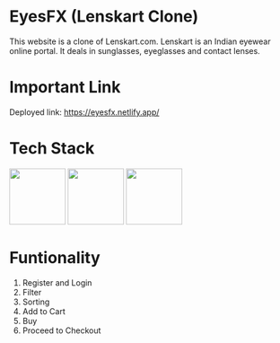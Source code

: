 # EyesFX (Lenskart Clone) 
This website is a clone of Lenskart.com.
Lenskart is an Indian eyewear online portal. It deals in sunglasses, eyeglasses and contact lenses. 

# Important Link
Deployed link: https://eyesfx.netlify.app/

# Tech Stack

<img src="https://cdn.jsdelivr.net/npm/programming-languages-logos/src/javascript/javascript.png" height="100"> <img src="https://cdn.jsdelivr.net/gh/devicons/devicon/icons/html5/html5-original.svg" height="100"/> <img src="https://cdn.jsdelivr.net/gh/devicons/devicon/icons/css3/css3-original.svg" height="100"/>
          
            
                        
# Funtionality 
1. Register and Login
2. Filter
3. Sorting
4. Add to Cart
5. Buy
6. Proceed to Checkout
          
          
